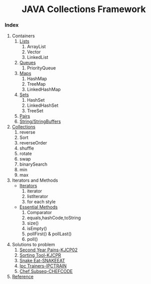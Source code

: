 <div align="center">

<h1 align="center">JAVA Collections Framework</h1>

</div>

### Index
1. Containers
    1. [Lists]()
        1. ArrayList
        2. Vector
        3. LinkedList
    2. [Queues]()
        1. PriorityQueue
    3. [Maps](./Java_maps.md)
        1. HashMap
        2. TreeMap
        3. LinkedHashMap
    4. [Sets](./Sets.md)
        1. HashSet
        2. LinkedHashSet
        3. TreeSet
    5. [Pairs]()
    6. [String/StringBuffers]()
2. [Collections]()
    1. reverse
    2. Sort
    3. reverseOrder
    4. shuffle
    5. rotate
    6. swap
    7. binarySearch
    8. min
    9. max
3. Iterators and Methods
    * [Iterators]()
        1. iterator
        2. listIterator
        3. for each style
    * [Essential Methods]()
        1. Comparator
        2. equals,hashCode,toString
        3. size()
        4. isEmpty()
        5. pollFirst() & pollLast()
        6. poll()
 5. Solutions to problem
    1. [Second Year Pains-KJCP02]()
    2. [Sorting Tool-KJCPR]()
    3. [Snake Eat-SNAKEEAT]()
    4. [Ipc Trainers-IPCTRAIN]()
    5. [Chef Subseq-CHEFCODE]()
 6. [Reference]()
